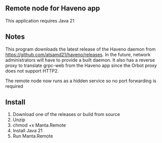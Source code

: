 ## Remote node for Haveno app
This application requires Java 21

## Notes
This program downloads the latest release of the Haveno daemon from https://github.com/atsamd21/haveno/releases. In the future, network administrators will have to provide a built daemon.
It also has a reverse proxy to translate grpc-web from the Haveno app since the Orbot proxy does not support HTTP2.

The remote node now runs as a hidden service so no port forwarding is required

## Install
1. Download one of the releases or build from source
2. Unzip
3. chmod +x Manta.Remote 
4. Install Java 21
5. Run Manta.Remote